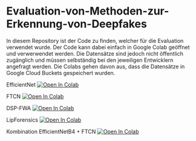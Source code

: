 # Evaluation-von-Methoden-zur-Erkennung-von-Deepfakes
In diesem Repository ist der Code zu finden, welcher für die Evaluation verwendet wurde.
Der Code kann dabei einfach in Google Colab geöffnet und verwerwendet werden.
Die Datensätze sind jedoch nicht öffentlich zugänglich und müssen selbständig bei den jeweiligen Entwicklern angefragt werden.
Die Colabs gehen davon aus, dass die Datensätze in Google Cloud Buckets gespeichert wurden.

EfficientNet [![Open In Colab](https://colab.research.google.com/assets/colab-badge.svg)](https://colab.research.google.com/github/TINF-DeepfakeEvaluierung/Evaluation-von-Methoden-zur-Erkennung-von-Deepfakes/blob/main/EfficientNet.ipynb)

FTCN [![Open In Colab](https://colab.research.google.com/assets/colab-badge.svg)](https://colab.research.google.com/github/TINF-DeepfakeEvaluierung/Evaluation-von-Methoden-zur-Erkennung-von-Deepfakes/blob/main/FTCN.ipynb)

DSP-FWA [![Open In Colab](https://colab.research.google.com/assets/colab-badge.svg)](https://colab.research.google.com/github/TINF-DeepfakeEvaluierung/Evaluation-von-Methoden-zur-Erkennung-von-Deepfakes/blob/main/DSP_FWA.ipynb)

LipForensics [![Open In Colab](https://colab.research.google.com/assets/colab-badge.svg)](https://colab.research.google.com/github/TINF-DeepfakeEvaluierung/Evaluation-von-Methoden-zur-Erkennung-von-Deepfakes/blob/main/LipForensic.ipynb)

Kombination EfficientNetB4 + FTCN [![Open In Colab](https://colab.research.google.com/assets/colab-badge.svg)](https://colab.research.google.com/github/TINF-DeepfakeEvaluierung/Evaluation-von-Methoden-zur-Erkennung-von-Deepfakes/blob/main/EfficientNet%2BFTCN.ipynb)
